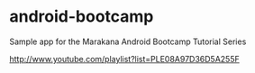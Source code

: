 android-bootcamp
================

Sample app for the Marakana Android Bootcamp Tutorial Series

http://www.youtube.com/playlist?list=PLE08A97D36D5A255F
